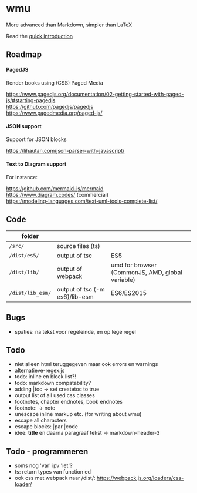# wmu

More advanced than Markdown, simpler than LaTeX

Read the [quick introduction](wmu.md)

## Roadmap

#### PagedJS

Render books using (CSS) Paged Media

https://www.pagedjs.org/documentation/02-getting-started-with-paged-js/#starting-pagedjs  
https://github.com/pagedjs/pagedjs  
https://www.pagedmedia.org/paged-js/  

#### JSON support

Support for JSON blocks

https://lihautan.com/json-parser-with-javascript/

#### Text to Diagram support

For instance:  

https://github.com/mermaid-js/mermaid  
https://www.diagram.codes/ (commercial)  
https://modeling-languages.com/text-uml-tools-complete-list/  

## Code

|folder|||
|---|---|---|
|`/src/`|source files (ts)||
|`/dist/es5/`|output of tsc|ES5|
|`/dist/lib/`|output of webpack|umd for browser (CommonJS, AMD, global variable)|
|`/dist/lib_esm/`|output of tsc (-m es6)/lib-esm|ES6/ES2015|

## Bugs

- spaties: na tekst voor regeleinde, en op lege regel

## Todo

- niet alleen html teruggegeven maar ook errors en warnings
- alternatieve-regex.js
- todo: inline en block list?!
- todo: markdown compatability?
- adding |toc -> set createtoc to true
- output list of all used css classes
- footnotes, chapter endnotes, book endnotes
- footnote: -> note
- unescape inline markup etc. (for writing about wmu)
- escape all characters
- escape blocks: |par \|code
- idee: **title** en daarna paragraaf tekst -> markdown-header-3

## Todo - programmeren

- soms nog 'var' ipv 'let'?
- ts: return types van function ed
- ook css met webpack naar /dist/: https://webpack.js.org/loaders/css-loader/